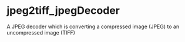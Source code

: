 # jpeg2tiff_jpegDecoder
A JPEG decoder which is converting a compressed image (JPEG) to an uncompressed image (TIFF)
